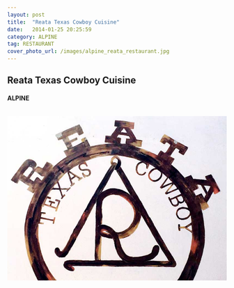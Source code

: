 ```yaml
---
layout: post
title:  "Reata Texas Cowboy Cuisine"
date:   2014-01-25 20:25:59
category: ALPINE
tag: RESTAURANT
cover_photo_url: /images/alpine_reata_restaurant.jpg
---
```


<div class="section-title">
  <h2>Reata Texas Cowboy Cuisine</h2>
    <h4>ALPINE</h4>
    <div class="divider-border"></div>
</div> 
<div class="column small-6">
    <p>
    </p>
<div class="column small-6">
    <img src="/images/alpine_reata_restaurant.jpg">
</div>